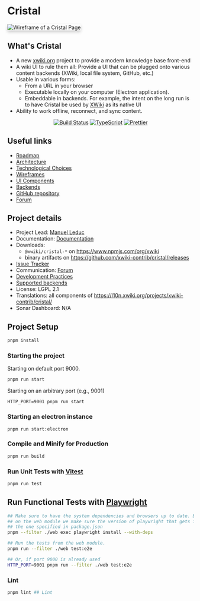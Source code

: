 # Cristal

<span>
<img src="https://cristal.xwiki.org/xwiki/bin/download/Main/WebHome/main.png" alt="Wireframe of a Cristal 
Page" style="box-shadow: 0 4px 8px 0 rgba(0,0,0,0.2)">
</span>

## What's Cristal

* A new [xwiki.org](xwiki.org) project to provide a modern knowledge base front-end
* A wiki UI to rule them all: Provide a UI that can be plugged onto various content backends (XWiki, local file system,
  GitHub, etc.)
* Usable in various forms:
  * From a URL in your browser
  * Executable locally on your computer (Electron application).
  * Embeddable in backends. For example, the intent on the long run is to have Cristal be used by [XWiki](xwiki.org) as
    its native UI
* Ability to work offline, reconnect, and sync content.

<div style="text-align: center">
<a href="https://ci.xwiki.org/job/XWiki%20Contrib/job/cristal/job/main/" rel="nofollow"><img src="https://camo.githubusercontent.com/789e283b375b4b15c2a538db753691975072aef8805d0be1b9228cbbda1384ac/68747470733a2f2f63692e7877696b692e6f72672f6a6f622f5857696b69253230436f6e747269622f6a6f622f6372697374616c2f6a6f622f6d61696e2f62616467652f69636f6e" alt="Build Status" data-canonical-src="https://ci.xwiki.org/job/XWiki%20Contrib/job/cristal/job/main/badge/icon" style="max-width: 100%;"></a>
<a href="http://www.typescriptlang.org" rel="nofollow"><img src="https://img.shields.io/badge/%3C%2F%3E-TypeScript-%230074c1.svg" alt="TypeScript"></a>
<a href="https://github.com/prettier/prettier"><img src="https://img.shields.io/badge/code_style-prettier-ff69b4.svg?style=flat" alt="Prettier"></a>
</div>

## Useful links

* [Roadmap](https://cristal.xwiki.org/xwiki/bin/view/Roadmaps/)
* [Architecture](https://cristal.xwiki.org/xwiki/bin/view/Architecture/)
* [Technological Choices](https://cristal.xwiki.org/xwiki/bin/view/TechnologicalChoices/)
* [Wireframes](https://cristal.xwiki.org/xwiki/bin/view/Wireframes/)
* [UI Components](https://cristal.xwiki.org/xwiki/bin/view/UIComponents/)
* [Backends](https://cristal.xwiki.org/xwiki/bin/view/Backends/)
* [GitHub repository](https://github.com/xwiki-contrib/cristal/)
* [Forum](https://forum.xwiki.org/c/cristal/)

## Project details

* Project Lead: [Manuel Leduc](https://www.xwiki.org/xwiki/bin/view/XWiki/mleduc)
* Documentation: [Documentation](https://cristal.xwiki.org/)
* Downloads:
  * `@xwiki/cristal-*` on https://www.npmjs.com/org/xwiki
  * binary artifacts on https://github.com/xwiki-contrib/cristal/releases
* [Issue Tracker](https://jira.xwiki.org/projects/CRISTAL/summary)
* Communication: [Forum](https://forum.xwiki.org/c/cristal/18)<!--, [Chat](https://dev.xwiki.
  org/xwiki/bin/view/Community/Chat)-->
* [Development Practices](https://dev.xwiki.org)
* [Supported backends](https://cristal.xwiki.org/xwiki/bin/view/Backends/)
* License: LGPL 2.1
* Translations: all components of https://l10n.xwiki.org/projects/xwiki-contrib/cristal/
* Sonar Dashboard: N/A <!--[![Status](https://sonarcloud.io/api/project_badges/measure?project=(group id):(artifact id)&metric=alert_status)](https://sonarcloud.io/dashboard?id=(group
  id):(artifact id))-->

## Project Setup

```sh
pnpm install
```

### Starting the project

Starting on default port 9000.

```sh
pnpm run start
```

Starting on an arbitrary port (e.g., 9001)

```shell
HTTP_PORT=9001 pnpm run start
```

### Starting an electron instance

```shell
pnpm run start:electron
```

### Compile and Minify for Production

```sh
pnpm run build
```

### Run Unit Tests with [Vitest](https://vitest.dev/)

```sh
pnpm run test
```

## Run Functional Tests with [Playwright](https://playwright.dev/)

```sh
## Make sure to have the system dependencies and browsers up to date. By filtering
## on the web module we make sure the version of playwright that gets installed is
## the one specified in package.json
pnpm --filter ./web exec playwright install --with-deps

## Run the tests from the web module.
pnpm run --filter ./web test:e2e

## Or, if port 9000 is already used
HTTP_PORT=9001 pnpm run --filter ./web test:e2e
```

### Lint

```sh
pnpm lint ## Lint
```
